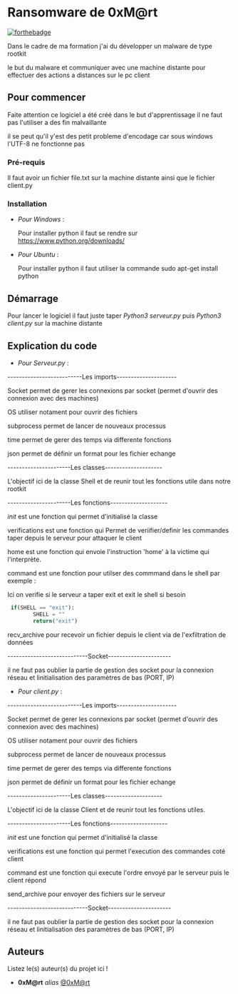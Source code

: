 # Ransomware de 0xM@rt

[![forthebadge](https://forthebadge.com/images/badges/made-with-python.svg)](https://forthebadge.com)

Dans le cadre de ma formation j'ai du développer un malware de type rootkit

le but du malware et communiquer avec une machine distante pour effectuer des actions a distances sur le pc client 



## Pour commencer

Faite attention ce logiciel a été créé dans le but d'apprentissage il ne faut pas l'utiliser a des fin malvaillante  

il se peut qu'il y'est des petit probleme d'encodage car sous windows l'UTF-8 ne fonctionne pas

### Pré-requis

Il faut avoir un fichier file.txt sur la machine distante
ainsi que le fichier client.py


### Installation

* _Pour_ _Windows_ :

  Pour installer python il faut se rendre sur https://www.python.org/downloads/

* _Pour_ _Ubuntu_ :

  Pour installer python il faut utiliser la commande sudo apt-get install python

## Démarrage

Pour lancer le logiciel il faut juste taper *Python3 serveur.py* puis *Python3 client.py* sur la machine distante


## Explication du code 

* _Pour_ _Serveur.py_ :

--------------------------Les imports---------------------

Socket permet de gerer les connexions par socket (permet d'ouvrir des connexion avec des machines)

OS utiliser notament pour ouvrir des fichiers

subprocess permet de lancer de nouveaux processus

time permet de gerer des temps via differente fonctions

json permet de définir un format pour les fichier echange

----------------------Les classes--------------------

L'objectif ici de la classe Shell et de reunir tout les fonctions utile dans notre rootkit 

----------------------Les fonctions--------------------

_init_ est une fonction qui permet d'initialisé la classe

verifications est une fonction qui Permet de veriifier/definir les commandes taper depuis le serveur pour attaquer le client

home est une fonction qui envoie l'instruction 'home' à la victime qui l'interprète. 

command est une fonction pour utilser des commmand dans le shell par exemple :

Ici on verifie si le serveur a taper exit et exit le shell si besoin

```python
 if(SHELL == "exit"):
        SHELL = ""
        return("exit")
 ```

recv_archive pour recevoir un fichier depuis le client via de l'exfiltration de données

----------------------------Socket----------------------

il ne faut pas oublier la partie de gestion des socket pour la connexion réseau et linitialisation des paramètres de bas (PORT, IP)

* _Pour_ _client.py_ :

--------------------------Les imports---------------------

Socket permet de gerer les connexions par socket (permet d'ouvrir des connexion avec des machines)

OS utiliser notament pour ouvrir des fichiers

subprocess permet de lancer de nouveaux processus

time permet de gerer des temps via differente fonctions

json permet de définir un format pour les fichier echange

----------------------Les classes--------------------

L'objectif ici de la classe Client et de reunir tout les fonctions utiles.

----------------------Les fonctions--------------------

_init_ est une fonction qui permet d'initialisé la classe

verifications est une fonction qui permet l'execution des commandes coté client

command est une fonction qui execute l'ordre envoyé par le serveur puis le client répond

send_archive pour envoyer des fichiers sur le serveur 

----------------------------Socket----------------------

il ne faut pas oublier la partie de gestion des socket pour la connexion réseau et linitialisation des paramètres de bas (PORT, IP)

## Auteurs
Listez le(s) auteur(s) du projet ici !
* **0xM@rt** _alias_ [@0xM@rt](https://github.com/0xMart)



